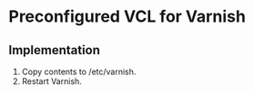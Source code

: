 # Preconfigured VCL for Varnish

## Implementation
1. Copy contents to /etc/varnish.
2. Restart Varnish.
